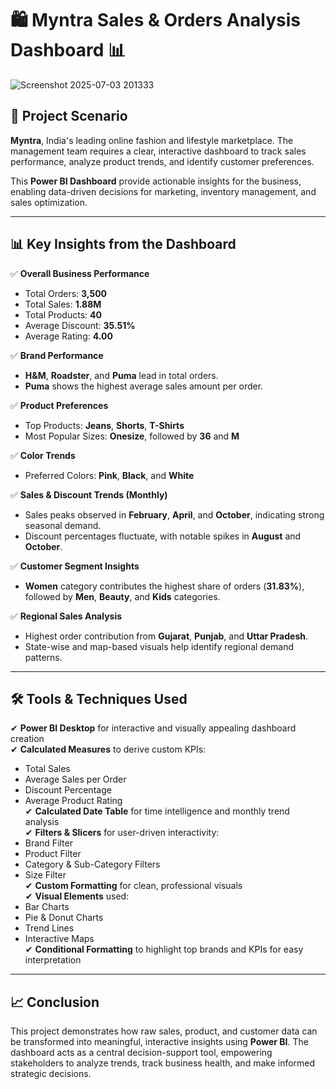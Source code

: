 # 🛍️ Myntra Sales & Orders Analysis Dashboard 📊
![Screenshot 2025-07-03 201333](https://github.com/user-attachments/assets/adb17367-7400-4dc8-b02c-54356b01c90c)

## 📂 Project Scenario

**Myntra**, India's leading online fashion and lifestyle marketplace. The management team requires a clear, interactive dashboard to track sales performance, analyze product trends, and identify customer preferences.

This **Power BI Dashboard** provide actionable insights for the business, enabling data-driven decisions for marketing, inventory management, and sales optimization.

---

## 📊 Key Insights from the Dashboard

✅ **Overall Business Performance**
- Total Orders: **3,500**
- Total Sales: **1.88M**
- Total Products: **40**
- Average Discount: **35.51%**
- Average Rating: **4.00**

✅ **Brand Performance**
- **H&M**, **Roadster**, and **Puma** lead in total orders.
- **Puma** shows the highest average sales amount per order.

✅ **Product Preferences**
- Top Products: **Jeans**, **Shorts**, **T-Shirts**
- Most Popular Sizes: **Onesize**, followed by **36** and **M**

✅ **Color Trends**
- Preferred Colors: **Pink**, **Black**, and **White**

✅ **Sales & Discount Trends (Monthly)**
- Sales peaks observed in **February**, **April**, and **October**, indicating strong seasonal demand.
- Discount percentages fluctuate, with notable spikes in **August** and **October**.

✅ **Customer Segment Insights**
- **Women** category contributes the highest share of orders (**31.83%**), followed by **Men**, **Beauty**, and **Kids** categories.

✅ **Regional Sales Analysis**
- Highest order contribution from **Gujarat**, **Punjab**, and **Uttar Pradesh**.
- State-wise and map-based visuals help identify regional demand patterns.

---

## 🛠️ Tools & Techniques Used

✔ **Power BI Desktop** for interactive and visually appealing dashboard creation  
✔ **Calculated Measures** to derive custom KPIs:
  - Total Sales
  - Average Sales per Order
  - Discount Percentage
  - Average Product Rating  
✔ **Calculated Date Table** for time intelligence and monthly trend analysis  
✔ **Filters & Slicers** for user-driven interactivity:
  - Brand Filter
  - Product Filter
  - Category & Sub-Category Filters
  - Size Filter  
✔ **Custom Formatting** for clean, professional visuals  
✔ **Visual Elements** used:
  - Bar Charts
  - Pie & Donut Charts
  - Trend Lines
  - Interactive Maps  
✔ **Conditional Formatting** to highlight top brands and KPIs for easy interpretation  

---

## 📈 Conclusion

This project demonstrates how raw sales, product, and customer data can be transformed into meaningful, interactive insights using **Power BI**. The dashboard acts as a central decision-support tool, empowering stakeholders to analyze trends, track business health, and make informed strategic decisions.
